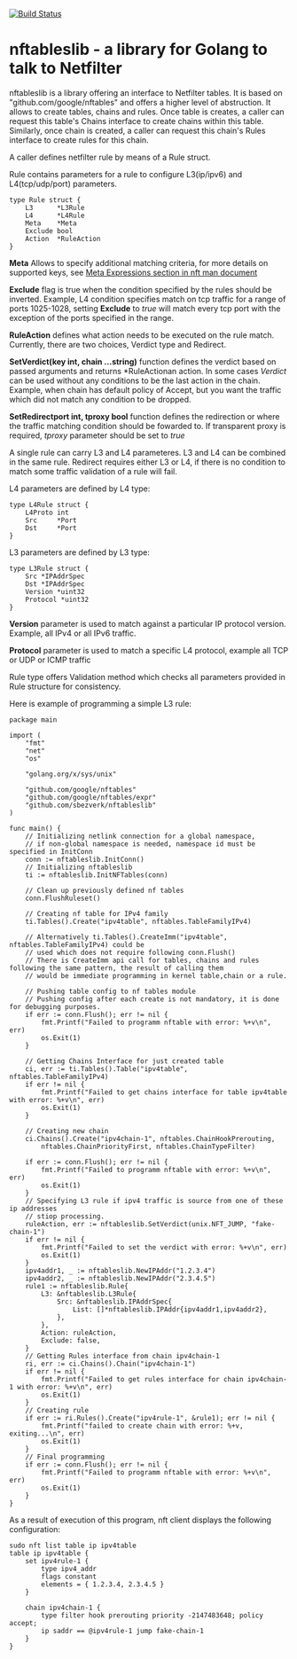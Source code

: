 [![Build Status](https://travis-ci.org/sbezverk/nftableslib.svg?branch=master)](https://travis-ci.org/sbezverk/nftableslib)
# **nftableslib** - a library for Golang to talk to Netfilter 

nftableslib is a library offering an interface to Netfilter tables. It is based on "github.com/google/nftables" and offers a higher level of abstruction. 
It allows to create tables, chains and rules. Once table is creates, a caller can request this table's Chains interface to create chains within this table.
Similarly, once chain is created, a caller can request this chain's Rules interface to create rules for this chain.

A caller defines netfilter rule by means of a Rule struct. 

Rule contains parameters for a rule to configure L3(ip/ipv6) and L4(tcp/udp/port) parameters. 

```
type Rule struct {
    L3      *L3Rule
    L4      *L4Rule
    Meta    *Meta
    Exclude bool
    Action  *RuleAction
}
```
**Meta** Allows to specify additional matching criteria, for more details on supported keys, see [Meta Expressions section in nft man document](https://www.netfilter.org/projects/nftables/manpage.html)

**Exclude** flag is true when the condition specified by the rules should be inverted. Example, L4 condition specifies match on tcp traffic for a range of ports 1025-1028, setting **Exclude** to *true* will match every tcp port with the exception of the ports specified in the range. 

**RuleAction** defines what action needs to be executed on the rule match. Currently, there are two choices, Verdict type and Redirect.

**SetVerdict(key int, chain ...string)** function defines the verdict based on passed arguments and returns *RuleActionan action. In some cases *Verdict* can be used without any conditions to be the last action in the chain. Example, when chain has default policy of Accept, but you want the traffic which did not match any condition to be dropped.

**SetRedirectport int, tproxy bool** function defines the redirection or where the traffic matching condition should be fowarded to. If transparent proxy is required, *tproxy* parameter should be set to *true*


A single rule can carry L3 and L4 parameteres. L3 and L4 can be combined in the same rule. 
Redirect requires either L3 or L4, if there is no condition to match some traffic validation of a rule will fail.

L4 parameters are defined by L4 type:
```
type L4Rule struct {
	L4Proto int
	Src     *Port
	Dst     *Port
}
```

L3 parameters are defined by L3 type:
```
type L3Rule struct {
	Src *IPAddrSpec
	Dst *IPAddrSpec
	Version *uint32
    Protocol *uint32
}
```
**Version** parameter is used to match against a particular IP protocol version. Example, all IPv4 or all IPv6 traffic.

**Protocol** parameter is used to match a specific L4 protocol, example all TCP or UDP or ICMP traffic

Rule type offers Validation method which checks all parameters provided in Rule structure for consistency.

Here is example of programming a simple L3 rule:

```
package main

import (
	"fmt"
	"net"
	"os"

	"golang.org/x/sys/unix"

	"github.com/google/nftables"
	"github.com/google/nftables/expr"
	"github.com/sbezverk/nftableslib"
)

func main() {
	// Initializing netlink connection for a global namespace,
    // if non-global namespace is needed, namespace id must be specified in InitConn
	conn := nftableslib.InitConn()
    // Initializing nftableslib
	ti := nftableslib.InitNFTables(conn)

	// Clean up previously defined nf tables
	conn.FlushRuleset()

    // Creating nf table for IPv4 family
	ti.Tables().Create("ipv4table", nftables.TableFamilyIPv4)

    // Alternatively ti.Tables().CreateImm("ipv4table", nftables.TableFamilyIPv4) could be 
    // used which does not require following conn.Flush()
    // There is CreateImm api call for tables, chains and rules following the same pattern, the result of calling them
    // would be immediate programming in kernel table,chain or a rule.

	// Pushing table config to nf tables module
    // Pushing config after each create is not mandatory, it is done for debugging purposes.
	if err := conn.Flush(); err != nil {
		fmt.Printf("Failed to programm nftable with error: %+v\n", err)
		os.Exit(1)
	}

    // Getting Chains Interface for just created table
	ci, err := ti.Tables().Table("ipv4table", nftables.TableFamilyIPv4)
	if err != nil {
		fmt.Printf("Failed to get chains interface for table ipv4table with error: %+v\n", err)
		os.Exit(1)
	}

    // Creating new chain
	ci.Chains().Create("ipv4chain-1", nftables.ChainHookPrerouting,
		nftables.ChainPriorityFirst, nftables.ChainTypeFilter)
	
	if err := conn.Flush(); err != nil {
		fmt.Printf("Failed to programm nftable with error: %+v\n", err)
		os.Exit(1)
	}
	// Specifying L3 rule if ipv4 traffic is source from one of these ip addresses
    // stiop processing.
    ruleAction, err := nftableslib.SetVerdict(unix.NFT_JUMP, "fake-chain-1")
	if err != nil {
		fmt.Printf("Failed to set the verdict with error: %+v\n", err)
		os.Exit(1)
	}
    ipv4addr1, _ := nftableslib.NewIPAddr("1.2.3.4")
    ipv4addr2, _ := nftableslib.NewIPAddr("2.3.4.5")
	rule1 := nftableslib.Rule{
		L3: &nftableslib.L3Rule{
			Src: &nftableslib.IPAddrSpec{
				List: []*nftableslib.IPAddr{ipv4addr1,ipv4addr2},
			},
		},
        Action: ruleAction,
		Exclude: false,
	}
    // Getting Rules interface from chain ipv4chain-1
	ri, err := ci.Chains().Chain("ipv4chain-1")
	if err != nil {
		fmt.Printf("Failed to get rules interface for chain ipv4chain-1 with error: %+v\n", err)
		os.Exit(1)
	}
    // Creating rule
	if err := ri.Rules().Create("ipv4rule-1", &rule1); err != nil {
		fmt.Printf("failed to create chain with error: %+v, exiting...\n", err)
		os.Exit(1)
	}
	// Final programming
	if err := conn.Flush(); err != nil {
		fmt.Printf("Failed to programm nftable with error: %+v\n", err)
		os.Exit(1)
	}
}

```

As a result of execution of this program, nft client displays the following configuration:

```
sudo nft list table ip ipv4table
table ip ipv4table {
	set ipv4rule-1 {
		type ipv4_addr
		flags constant
		elements = { 1.2.3.4, 2.3.4.5 }
	}

	chain ipv4chain-1 {
		type filter hook prerouting priority -2147483648; policy accept;
		ip saddr == @ipv4rule-1 jump fake-chain-1
	}
}

```